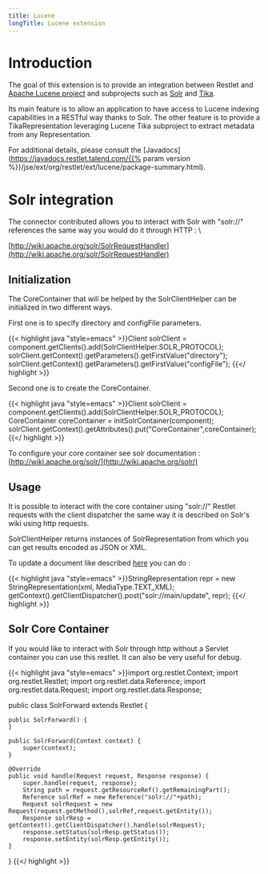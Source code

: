 ```yaml
---
title: Lucene
longTitle: Lucene extension
---
```

# Introduction

The goal of this extension is to provide an integration between Restlet
and [Apache Lucene project](http://lucene.apache.org/)
and subprojects such as
[Solr](http://lucene.apache.org/solr/)
and
[Tika](http://tika.apache.org/).

Its main feature is to allow an application to have access to Lucene
indexing capabilities in a RESTful way thanks to Solr. The other feature
is to provide a TikaRepresentation leveraging Lucene Tika subproject to
extract metadata from any Representation.

For additional details, please consult the
[Javadocs](https://javadocs.restlet.talend.com/{{% param version %}}/jse/ext/org/restlet/ext/lucene/package-summary.html).

# Solr integration

The connector contributed allows you to interact with Solr with
"solr://" references the same way you would do it through HTTP : \

[http://wiki.apache.org/solr/SolrRequestHandler](http://wiki.apache.org/solr/SolrRequestHandler)

## Initialization

The CoreContainer that will be helped by the SolrClientHelper can be
initialized in two different ways.

First one is to specify directory and configFile parameters.

{{< highlight java "style=emacs" >}}Client solrClient = component.getClients().add(SolrClientHelper.SOLR_PROTOCOL);
solrClient.getContext().getParameters().getFirstValue("directory");
solrClient.getContext().getParameters().getFirstValue("configFile");
{{</ highlight >}}

Second one is to create the CoreContainer.

{{< highlight java "style=emacs" >}}Client solrClient = component.getClients().add(SolrClientHelper.SOLR_PROTOCOL);
CoreContainer coreContainer = initSolrContainer(component);
solrClient.getContext().getAttributes().put("CoreContainer",coreContainer);
{{</ highlight >}}

To configure your core container see solr documentation :
[http://wiki.apache.org/solr/](http://wiki.apache.org/solr/)

## Usage

It is possible to interact with the core container using "solr://"
Restlet requests with the client dispatcher the same way it is described
on Solr's wiki using http requests.

SolrClientHelper returns instances of SolrRepresentation from which you
can get results encoded as JSON or XML.

To update a document like described
[here](http://wiki.apache.org/solr/UpdateXmlMessages)
you can do :

{{< highlight java "style=emacs" >}}StringRepresentation repr = new StringRepresentation(xml, MediaType.TEXT_XML);
getContext().getClientDispatcher().post("solr://main/update", repr);
{{</ highlight >}}

## Solr Core Container

If you would like to interact with Solr through http without a Servlet
container you can use this restlet. It can also be very useful for
debug.

{{< highlight java "style=emacs" >}}import org.restlet.Context;
import org.restlet.Restlet;
import org.restlet.data.Reference;
import org.restlet.data.Request;
import org.restlet.data.Response;

public class SolrForward extends Restlet {

    public SolrForward() {
    }

    public SolrForward(Context context) {
        super(context);
    }

    @Override
    public void handle(Request request, Response response) {
        super.handle(request, response);
        String path = request.getResourceRef().getRemainingPart();
        Reference solrRef = new Reference("solr://"+path);
        Request solrRequest = new Request(request.getMethod(),solrRef,request.getEntity());
        Response solrResp = getContext().getClientDispatcher().handle(solrRequest);
        response.setStatus(solrResp.getStatus());
        response.setEntity(solrResp.getEntity());
    }

}
{{</ highlight >}}
